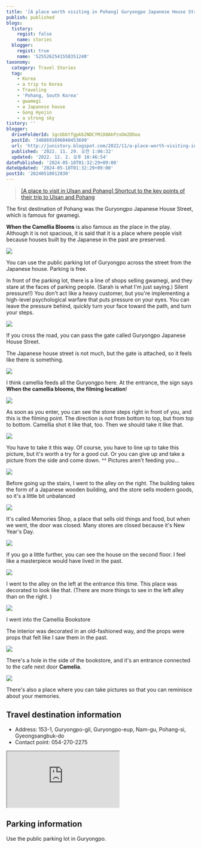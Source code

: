 ```yaml
---
title: '[A place worth visiting in Pohang] Guryongpo Japanese House Street'
publish: published
blogs:
  tistory:
    regist: false
    name: stories
  blogger:
    regist: true
    name: '5255262541558351240'
taxonomy:
  category: Travel Stories
  tag:
    - Korea
    - a trip to Korea
    - Traveling
    - 'Pohang, South Korea'
    - gwamegi
    - a Japanese house
    - Gong Hyojin
    - a strong sky
tistory: ''
blogger:
  driveFolderId: 1gcUbbtfgpkb2NDCYMiD0AkPzxDm2DDoa
  postId: '3488691696040453699'
  url: 'http://junistory.blogspot.com/2022/11/a-place-worth-visiting-in-pohang.html'
  published: '2022. 11. 29. 오전 1:06:32'
  updated: '2022. 12. 2. 오후 10:46:54'
datePublished: '2024-05-18T01:32:29+09:00'
dateUpdated: '2024-05-18T01:32:29+09:00'
postId: '20240518012830'
---
```


> [[A place to visit in Ulsan and Pohang] Shortcut to the key points of their trip to Ulsan and Pohang](http://junistory.blogspot.com/2022/11/a-place-worth-visiting-in-ulsan-and.html)

The first destination of Pohang was the Guryongpo Japanese House Street, which is famous for gwamegi.

**When the Camellia Blooms** is also famous as the place in the play. Although it is not spacious, it is said that it is a place where people visit because houses built by the Japanese in the past are preserved.

![](./images/njo2_20220202_114450-01.jpeg)

You can use the public parking lot of Guryongpo across the street from the Japanese house. Parking is free.

In front of the parking lot, there is a line of shops selling gwamegi, and they stare at the faces of parking people. (Sarah is what I'm just saying.) Silent pressure!!) You don't act like a heavy customer, but you're implementing a high-level psychological warfare that puts pressure on your eyes. You can leave the pressure behind, quickly turn your face toward the path, and turn your steps.

![](./images/njo2_20220202_111133-01.jpeg)

If you cross the road, you can pass the gate called Guryongpo Japanese House Street.

The Japanese house street is not much, but the gate is attached, so it feels like there is something.

![](./images/njo2_20220202_111219-01.jpeg)

I think camellia feeds all the Guryongpo here. At the entrance, the sign says **When the camellia blooms, the filming location**!

![](./images/njo2_20220202_111212-01.jpeg)

As soon as you enter, you can see the stone steps right in front of you, and this is the filming point. The direction is not from bottom to top, but from top to bottom. Camellia shot it like that, too. Then we should take it like that.

![](./images/njo2_20220202_113116-01.jpeg)

You have to take it this way. Of course, you have to line up to take this picture, but it's worth a try for a good cut. Or you can give up and take a picture from the side and come down. ^^ Pictures aren't feeding you...

![](./images/njo2_20220202_111348-01.jpeg)

Before going up the stairs, I went to the alley on the right. The building takes the form of a Japanese wooden building, and the store sells modern goods, so it's a little bit unbalanced

![](./images/njo2_20220202_111451-01.jpeg)

It's called Memories Shop, a place that sells old things and food, but when we went, the door was closed. Many stores are closed because it's New Year's Day.

![](./images/njo2_20220202_111627-01.jpeg)

If you go a little further, you can see the house on the second floor. I feel like a masterpiece would have lived in the past.

![](./images/njo2_20220202_113509-01.jpeg)

I went to the alley on the left at the entrance this time. This place was decorated to look like that. (There are more things to see in the left alley than on the right. )

![](./images/njo2_20220202_113654-01.jpeg)

I went into the Camellia Bookstore

The interior was decorated in an old-fashioned way, and the props were props that felt like I saw them in the past.

![](./images/njo2_20220202_113716-01.jpeg)

There's a hole in the side of the bookstore, and it's an entrance connected to the cafe next door **Camelia**.

![](./images/njo2_20220202_113737-01.jpeg)

There's also a place where you can take pictures so that you can reminisce about your memories.

## Travel destination information

- Address: 153-1, Guryongpo-gil, Guryongpo-eup, Nam-gu, Pohang-si, Gyeongsangbuk-do
- Contact point: 054-270-2275

<div class='embed-responsive embed-responsive-16by9'>
<iframe src='https://www.google.com/maps/embed?pb=!1m18!1m12!1m3!1d1141.347579940902!2d129.56017979209165!3d35.99052856789957!2m3!1f0!2f0!3f0!3m2!1i1024!2i768!4f13.1!3m3!1m2!1s0x35670e7d6c2973ef%3A0x3f1aece8ad8c329c!2z6rWs66Oh7Y-sIOydvOuzuOyduOqwgOyYpeqxsOumrA!5e0!3m2!1sko!2skr!4v1644223030810!5m2!1sko!2skr' class='embed-responsive-item' allowfullscreen></iframe>
</div>

## Parking information

Use the public parking lot in Guryongpo.
